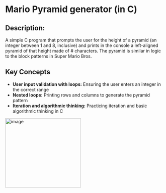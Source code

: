 # Mario Pyramid generator (in C) 

## Description:
A simple C program that prompts the user for the height of a pyramid (an integer between 1 and 8, inclusive) and prints in the console a left-aligned pyramid of that height made of # characters. The pyramid is similar in logic to the block patterns in Super Mario Bros.

## Key Concepts

- **User input validation with loops:** Ensuring the user enters an integer in the correct range
- **Nested loops:** Printing rows and columns to generate the pyramid pattern
- **Iteration and algorithmic thinking:** Practicing iteration and basic algorithmic thinking in C


<img width="240" height="220" alt="image" src="https://github.com/user-attachments/assets/5ce53602-99c0-4d56-8a69-bb17b8d0c662" />
